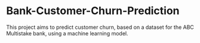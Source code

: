 # Bank-Customer-Churn-Prediction
This project aims to predict customer churn, based on a dataset for the ABC Multistake bank, using a machine learning model.
